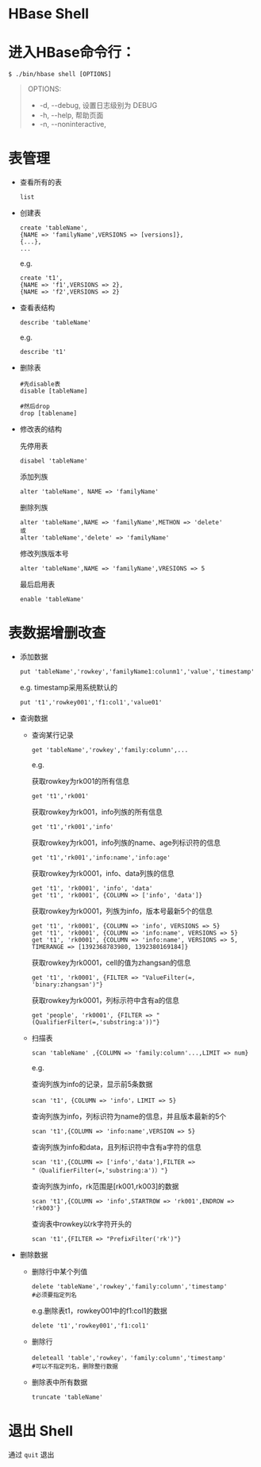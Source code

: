 # HBase Shell

# 进入HBase命令行：

```shell
$ ./bin/hbase shell [OPTIONS]
```

> OPTIONS:
>
> - -d, --debug, 设置日志级别为 DEBUG
> - -h, --help, 帮助页面
> - -n, --noninteractive, 

# 表管理

- 查看所有的表

  ```
  list
  ```

- 创建表

  ```
  create 'tableName',
  {NAME => 'familyName',VERSIONS => [versions]},
  {...},
  ...
  ```

  e.g.

  ```
  create 't1',
  {NAME => 'f1',VERSIONS => 2},
  {NAME => 'f2',VERSIONS => 2}
  ```

- 查看表结构

  ```
  describe 'tableName'
  ```

  e.g.

  ```
  describe 't1'
  ```

- 删除表

  ```
  #先disable表
  disable [tableName]
  
  #然后drop
  drop [tablename]
  ```

- 修改表的结构

  先停用表

  ```
  disabel 'tableName'
  ```

  添加列族

  ```
  alter 'tableName', NAME => 'familyName'
  ```

  删除列族

  ```
  alter 'tableName',NAME => 'familyName',METHON => 'delete'
  或
  alter 'tableName','delete' => 'familyName'
  ```

  修改列族版本号

  ```
  alter 'tableName',NAME => 'familyName',VRESIONS => 5
  ```

  最后启用表

  ```
  enable 'tableName'
  ```

# 表数据增删改查

- 添加数据

  ```
  put 'tableName','rowkey','familyName1:colunm1','value','timestamp'
  ```

  e.g. timestamp采用系统默认的

  ```
  put 't1','rowkey001','f1:col1','value01'
  ```

- 查询数据

  - 查询某行记录

    ```
    get 'tableName','rowkey','family:column',...
    ```

    e.g.

    获取rowkey为rk001的所有信息

    ```
    get 't1','rk001'
    ```

    获取rowkey为rk001，info列族的所有信息

    ```
    get 't1','rk001','info'
    ```

    获取rowkey为rk001，info列族的name、age列标识符的信息

    ```
    get 't1','rk001','info:name','info:age'
    ```

    获取rowkey为rk0001，info、data列族的信息 

    ```
    get 't1', 'rk0001', 'info', 'data'
    get 't1', 'rk0001', {COLUMN => ['info', 'data']}
    ```

    获取rowkey为rk0001，列族为info，版本号最新5个的信息 

    ```
    get 't1', 'rk0001', {COLUMN => 'info', VERSIONS => 5}
    get 't1', 'rk0001', {COLUMN => 'info:name', VERSIONS => 5}
    get 't1', 'rk0001', {COLUMN => 'info:name', VERSIONS => 5, TIMERANGE => [1392368783980, 1392380169184]}
    ```

    获取rowkey为rk0001，cell的值为zhangsan的信息 

    ```
    get 't1', 'rk0001', {FILTER => "ValueFilter(=, 'binary:zhangsan')"}
    ```

    获取rowkey为rk0001，列标示符中含有a的信息

    ```
    get 'people', 'rk0001', {FILTER => "(QualifierFilter(=,'substring:a'))"}
    ```

  - 扫描表

    ```
    scan 'tableName' ,{COLUMN => 'family:column'...,LIMIT => num}
    ```

    e.g.

    查询列族为info的记录，显示前5条数据

    ```
    scan 't1', {COLUMN => 'info'，LIMIT => 5}
    ```

    查询列族为info，列标识符为name的信息，并且版本最新的5个

    ```
    scan 't1',{COLUMN => 'info:name',VERSION => 5}
    ```

    查询列族为info和data，且列标识符中含有a字符的信息

    ```
    scan 't1',{COLUMN => ['info','data'],FILTER => "（QualifierFilter(=,'substring:a')）"}
    ```

    查询列族为info，rk范围是[rk001,rk003]的数据

    ```
    scan 't1',{COLUMN => 'info',STARTROW => 'rk001',ENDROW => 'rk003'}
    ```

    查询表中rowkey以rk字符开头的

    ```
    scan 't1',{FILTER => "PrefixFilter('rk')"}
    ```

    

- 删除数据

  - 删除行中某个列值

    ```
    delete 'tableName','rowkey','family:column','timestamp'
    #必须要指定列名
    ```

    e.g.删除表t1，rowkey001中的f1:col1的数据

    ```
    delete 't1','rowkey001','f1:col1'
    ```

  - 删除行

    ```
    deleteall 'table','rowkey'，'family:column','timestamp'
    #可以不指定列名，删除整行数据
    ```

  - 删除表中所有数据

    ```
    truncate 'tableName'
    ```

# 退出 Shell

通过 `quit` 退出